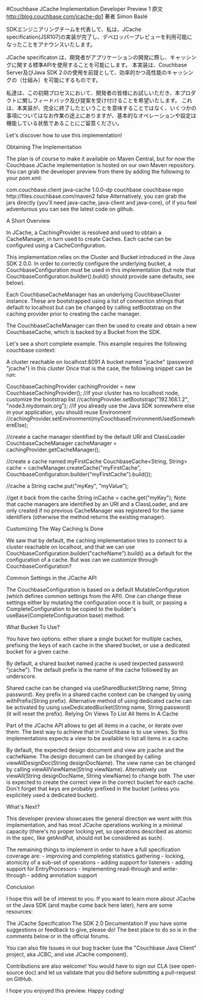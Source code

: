 #Couchbase JCache Implementation Developer Preview 1
原文
http://blog.couchbase.com/jcache-dp1
著者
Simon Baslé

SDKエンジニアリングチームを代表して、私は、JCache specification(JSR107)の実装が完了し、デベロッパープレビューを利用可能になったことをアナウンスいたします。

JCache specificaton は、開発者がアプリケーションの開発に際し、キャッシングに関する標準APIを使用することを可能にします。
本実装は、Couchbase Server及びJava SDK 2.0の使用を前提として、効率的かつ高性能のキャッシングの（仕組み）を可能にするものです。

私達は、この初期プロセスにおいて、開発者の皆様にお試しいただき、本プロダクトに関しフィードバック及び提案を受け付けることを希望いたします。
これは、本実装が、完全に終了したということを意味することではなく、いくつかの事項についてはなお作業の途上にありますが、基本的なオペレーションや設定は機能している状態であることにご留意ください。


Let's discover how to use this implementation!

Obtaining The Implementation

The plan is of course to make it available on Maven Central, but for now the Couchbase JCache implementation is hosted on our own Maven repository. You can grab the developer preview from there by adding the following to your pom.xml:

<dependencies>
    <dependency>
        <groupId>com.couchbase.client</groupId>
        <artifactId>java-cache</artifactId>
        <version>1.0.0-dp</version>
    </dependency>
</dependencies>

<repositories>
    <repository>
        <id>couchbase</id>
        <name>couchbase repo</name>
        <url>http://files.couchbase.com/maven2</url>
        <snapshots><enabled>false</enabled></snapshots>
    </repository>
</repositories>
Alternatively, you can grab the jars directly (you'll need java-cache, java-client and java-core), of if you feel adventurous you can see the latest code on github.

A Short Overview

In JCache, a CachingProvider is resolved and used to obtain a CacheManager, in turn used to create Caches. Each cache can be configured using a CacheConfiguration.

This implementation relies on the Cluster and Bucket introduced in the Java SDK 2.0.0. In order to correctly configure the underlying bucket, a CouchbaseConfiguration must be used in this implementation (but note that CouchbaseConfiguration.builder().build() should provide sane defaults, see below).

Each CouchbaseCacheManager has an underlying CouchbaseCluster instance. These are bootstrapped using a list of connection strings that default to localhost but can be changed by calling setBootstrap on the caching provider prior to creating the cache manager.

The CouchbaseCacheManager can then be used to create and obtain a new CouchbaseCache, which is backed by a Bucket from the SDK.

Let's see a short complete example. This example requires the following couchbase context:

A cluster reachable on localhost:8091
A bucket named "jcache" (password: "jcache") in this cluster
Once that is the case, the following snippet can be run:

CouchbaseCachingProvider cachingProvider = new CouchbaseCachingProvider();
//if your cluster has no localhost node, customize the bootstrap list
//cachingProvider.setBootstrap("192.168.1.2", "node3.mydomain.org");
//if you already use the Java SDK somewhere else in your application, you should reuse Environment
//cachingProvider.setEnvironment(myCouchbaseEnvironmentUsedSomewhereElse);

//create a cache manager identified by the default URI and ClassLoader
CouchbaseCacheManager cacheManager = cachingProvider.getCacheManager();

//create a cache named myFirstCache
CouchbaseCache<String, String> cache = cacheManager.createCache("myFirstCache", CouchbaseConfiguration.builder("myFirstCache").build());

//cache a String
cache.put("myKey", "myValue");

//get it back from the cache
String inCache = cache.get("myKey");
Note that cache managers are identified by an URI and a ClassLoader, and are only created if no previous CacheManager was registered for the same identifiers (otherwise the method returns the existing manager).

Customizing The Way Caching Is Done

We saw that by default, the caching implementation tries to connect to a cluster reachable on localhost, and that we can use CouchbaseConfiguration.builder("cacheName").build() as a default for the configuration of a cache. But was can we customize through CouchbaseConfiguration?

Common Settings in the JCache API

The CouchbaseConfiguration is based on a default MutableConfiguration (which defines common settings from the API). One can change these settings either by mutating the configuration once it is built, or passing a CompleteConfiguration to be copied to the builder's useBase(CompleteConfiguration base) method.

What Bucket To Use?

You have two options: either share a single bucket for multiple caches, prefixing the keys of each cache in the shared bucket, or use a dedicated bucket for a given cache.

By default, a shared bucket named jcache is used (expected password: "jcache"). The default prefix is the name of the cache followed by an underscore.

Shared cache can be changed via useSharedBucket(String name, String password).
Key prefix in a shared cache context can be changed by using withPrefix(String prefix).
Alternative method of using dedicated cache can be activated by using useDedicatedBucket(String name, String password) (it will reset the prefix).
Relying On Views To List All Items In A Cache

Part of the JCache API allows to get all items in a cache, or iterate over them. The best way to achieve that in Couchbase is to use views. So this implementations expects a view to be available to list all items in a cache.

By default, the expected design document and view are jcache and the cacheName.
The design document can be changed by calling viewAllDesignDoc(String designDocName).
The view name can be changed by calling viewAllViewName(String viewName).
Alternatively use viewAll(String designDocName, String viewName) to change both.
The user is expected to create the correct view in the correct bucket for each cache. Don't forget that keys are probably prefixed in the bucket (unless you explicitely used a dedicated bucket).

What's Next?

This developer preview showcases the general direction we went with this implementation, and has most JCache operations working in a minimal capacity (there's no proper locking yet, so operations described as atomic in the spec, like getAndPut, should not be considered as such).

The remaining things to implement in order to have a full specification coverage are: - improving and completing statistics gathering - locking, atomicity of a sub-set of operations - adding support for listeners - adding support for EntryProcessors - implementing read-through and write-through - adding annotation support

Conclusion

I hope this will be of interest to you. If you want to learn more about JCache or the Java SDK (and maybe come back here later), here are some resources:

The JCache Specification
The SDK 2.0 Documentation
If you have some suggestions or feedback to give, please do! The best place to do so is in the comments below or in the official forums.

You can also file Issues in our bug tracker (use the "Couchbase Java Client" project, aka JCBC, and use JCache component).

Contributions are also welcome! You would have to sign our CLA (see open-source doc) and let us validate that you did before submitting a pull-request on GitHub.

I hope you enjoyed this preview. Happy coding!
